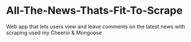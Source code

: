 # All-The-News-Thats-Fit-To-Scrape
Web app that lets users view and leave comments on the latest news with scraping used my Cheerio &amp; Mongoose

